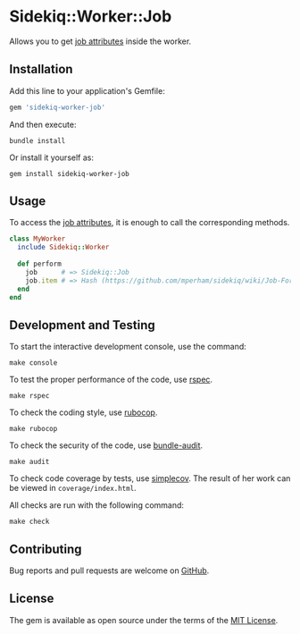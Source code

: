 # Sidekiq::Worker::Job
Allows you to get [job attributes](https://github.com/mperham/sidekiq/wiki/Job-Format) inside the worker.

## Installation

Add this line to your application's Gemfile:

```ruby
gem 'sidekiq-worker-job'
```

And then execute:

    bundle install

Or install it yourself as:

    gem install sidekiq-worker-job

## Usage

To access the [job attributes](https://github.com/mperham/sidekiq/wiki/Job-Format), it is enough to call the corresponding methods.

```ruby
class MyWorker
  include Sidekiq::Worker
  
  def perform
    job      # => Sidekiq::Job
    job.item # => Hash (https://github.com/mperham/sidekiq/wiki/Job-Format)
  end
end
```

## Development and Testing

To start the interactive development console, use the command:

    make console

To test the proper performance of the code, use [rspec](https://rubygems.org/gems/rspec).

    make rspec

To check the coding style, use [rubocop](https://rubygems.org/gems/rubocop).

    make rubocop

To check the security of the code, use [bundle-audit](https://rubygems.org/gems/bundle-audit).
    
    make audit

To check code coverage by tests, use [simplecov](https://rubygems.org/gems/simplecov). The result of her work can be viewed in `coverage/index.html`.

All checks are run with the following command:

    make check

## Contributing

Bug reports and pull requests are welcome on [GitHub](https://github.com/underluns/sidekiq-worker-job).

## License

The gem is available as open source under the terms of the [MIT License](https://opensource.org/licenses/MIT).
